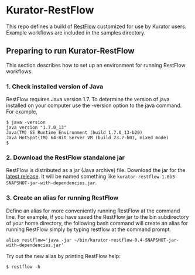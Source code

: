 Kurator-RestFlow
================

This repo defines a build of [RestFlow](http://restflow.org) customized for use by Kurator users. Example workflows are included in the samples directory.

Preparing to run Kurator-RestFlow
---------------------------------

This section describes how to set up an environment for running RestFlow workflows.
 
### 1. Check installed version of Java

RestFlow requires Java version 1.7. To determine the version of java installed on your computer use the -version option to the java command. For example,

    $ java -version
    java version "1.7.0_13"
    Java(TM) SE Runtime Environment (build 1.7.0_13-b20)
    Java HotSpot(TM) 64-Bit Server VM (build 23.7-b01, mixed mode)
    $

### 2. Download the RestFlow standalone jar

RestFlow is distributed as a jar (Java archive) file. Download the jar for the [latest release](https://github.com/kurator-org/kurator-restflow/releases). It will be named something like `kurator-restflow-1.0b3-SNAPSHOT-jar-with-dependencies.jar`.

 
### 3. Create an alias for running RestFlow

Define an alias for more conveniently running RestFlow at the command line. For example, if you have saved the RestFlow jar to the bin subdirectory of your home directory, the following bash command will create an alias for running RestFlow simply by typing restflow at the command prompt. 

    alias restflow='java -jar ~/bin/kurator-restflow-0.4-SNAPSHOT-jar-with-dependencies.jar'

Try out the new alias by printing RestFlow help:

    $ restflow -h
